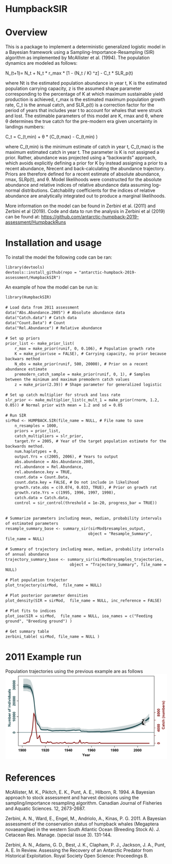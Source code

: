 # HumpbackSIR

# Overview
This is a package to implement a deterministic generalized logistic model in a Bayesian framework using a Sampling-Importance-Resampling (SIR) algorithm as implemented by McAllister et al. (1994). The population dynamics are modeled as follows:

N_(t+1)= N_t + N_t * r_max * [1 - (N_t / K) ^z] - C_t * SLR_p(t)

where Nt is the estimated population abundance in year t, K is the estimated population carrying capacity, z is the assumed shape parameter corresponding to the percentage of K at which maximum sustainable yield production is achieved, r_max is the estimated maximum population growth rate, C_t is the annual catch, and SLR_p(t) is a correction factor for the period of years that includes year t to account for whales that were struck and lost. The estimable parameters of this model are K, rmax and θ, where θ determines the true catch for the pre-modern era given uncertainty in landings numbers:

C_t = C_(t,min) + θ * (C_(t,max) - C_(t,min) )

where C_(t,min) is the minimum estimate of catch in year t, C_(t,max) is the maximum estimated catch in year t. The parameter is K is not assigned a prior. Rather, abundance was projected using a “backwards” approach, which avoids explicitly defining a prior for K by instead assigning a prior to a recent abundance, Nrecent and back-calculating the abundance trajectory.  Priors are therefore defined for a recent estimate of absolute abundance, rmax, SLRp(t), and θ. Model likelihoods were constructed for the absolute abundance and relative indices of relative abundance data assuming log-normal distributions. Catchability coefficients for the indices of relative abundance are analytically integrated out to produce a marginal likelihoods.

More information on the model can be found in Zerbini et al. (2011) and Zerbini et al (2019). Code and data to run the analysis in Zerbini et al (2019) can be found at: https://github.com/antarctic-humpback-2019-assessment/HumpbackRuns

# Installation and usage
To install the model the following code can be ran:
```{r}
library(devtools)
devtools::install_github(repo = "antarctic-humpback-2019-assessment/HumpbackSIR")
```

An example of how the model can be run is:
```{r}
library(HumpbackSIR)

# Load data from 2011 assessment
data("Abs.Abundance.2005") # Absolute abundance data
data("Catch.data") # Catch data
data("Count.Data") # Count
data("Rel.Abundance") # Relative abundance

# Set up priors
prior_list <- make_prior_list(
    r_max = make_prior(runif, 0, 0.106), # Population growth rate
    K = make_prior(use = FALSE), # Carrying capacity, no prior because backwars method
    N_obs = make_prior(runif, 500, 20000), # Prior on a recent abundance estimate
    premodern_catch_sample = make_prior(runif, 0, 1), # Samples between the minimum and maximum premodern catch values
    z = make_prior(2.39)) # Shape parameter for generalized logistic 
    
# Set up catch multiplier for struck and loss rate
slr_prior <- make_multiplier_list(c_mult_1 = make_prior(rnorm, 1.2, 0.05)) # Normal prior with mean = 1.2 and sd = 0.05 

# Run SIR
sirMod <- HUMPBACK.SIR(file_name = NULL, # File name to save
    n_resamples = 1000,
    priors = prior_list,
    catch_multipliers = slr_prior,
    target.Yr = 2005, # Year of the target population estimate for the backwards method.
    num.haplotypes = 0,
    output.Yrs = c(2005, 2006), # Years to output
    abs.abundance = Abs.Abundance.2005,
    rel.abundance = Rel.Abundance,
    rel.abundance.key = TRUE,
    count.data = Count.Data,
    count.data.key = FALSE, # Do not include in likelihood
    growth.rate.obs = c(0.074, 0.033, TRUE), # Prior on growth rat
    growth.rate.Yrs = c(1995, 1996, 1997, 1998),
    catch.data = Catch.data,
    control = sir_control(threshold = 1e-20, progress_bar = TRUE))
    

# Summarize parameters including mean, median, probability intervals of estimated parameters   
resample_summary_base <- summary_sir(sirMod$resamples_output, 
                                    object = "Resample_Summary", file_name = NULL)

# Summary of trajectory including mean, median, probability intervals of annual abundance                                 
trajectory_summary_base <- summary_sir(sirMod$resamples_trajectories, 
                            object = "Trajectory_Summary", file_name = NULL)
                            
# Plot population trajector
plot_trajectory(sirMod,  file_name = NULL)

# Plot posterior parameter densities
plot_density(SIR = sirMod,  file_name = NULL, inc_reference = FALSE)

# Plot fits to indices
plot_ioa(SIR = sirMod,  file_name = NULL, ioa_names = c("Feeding ground", "Breeding ground") )

# Get summary table
zerbini_table( sirMod, file_name = NULL )
```

# 2011 Example run
Population trajectories using the previous example are as follows
![alt text](https://github.com/antarctic-humpback-2019-assessment/HumpbackSIR/blob/master/data-raw/Example/2011_Zerbini/Zerbini_et_al_2011_trajectory_summary.png "Population trajectory")

# References
McAllister, M. K., Pikitch, E. K., Punt, A. E., Hilborn, R. 1994. A Bayesian approach to stock assessment and harvest decisions using the sampling/importance resampling algorithm. Canadian Journal of Fisheries and Aquatic Sciences. 12, 2673-2687. 

Zerbini, A. N., Ward, E., Engel, M., Andriolo, A., Kinas, P. G. 2011. A Bayesian assessment of the conservation status of humpback whales (Megaptera novaeangliae) in the western South Atlantic Ocean (Breeding Stock A). J. Cetacean Res. Manage. (special issue 3). 131-144. 

Zerbini, A. N., Adams, G. D., Best, J. K., Clapham, P. J., Jackson, J. A., Punt, A. E. In Review. Assessing the Recovery of an Antarctic Predator from Historical Exploitation. Royal Society Open Science: Proceedings B.